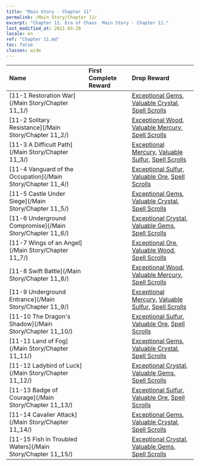 ```yaml
---
title: "Main Story - Chapter 11"
permalink: /Main Story/Chapter 11/
excerpt: "Chapter 11. Era of Chaos  Main Story - Chapter 11."
last_modified_at: 2021-03-29
locale: en
ref: "Chapter 11.md"
toc: false
classes: wide
---
```


  | Name |  First Complete Reward | Drop Reward |
  |:------------|:------------|:------------| 
  | [11-1 Restoration War](/Main Story/Chapter 11_1/) |  | [Exceptional Gems](/Items/mat_37/), [Valuable Crystal](/Items/mat_31/), [Spell Scrolls](/Items/con_694/) |
  | [11-2 Solitary Resistance](/Main Story/Chapter 11_2/) |  | [Exceptional Wood](/Items/mat_34/), [Valuable Mercury](/Items/mat_28/), [Spell Scrolls](/Items/con_694/) |
  | [11-3 A Difficult Path](/Main Story/Chapter 11_3/) |  | [Exceptional Mercury](/Items/mat_35/), [Valuable Sulfur](/Items/mat_29/), [Spell Scrolls](/Items/con_694/) |
  | [11-4 Vanguard of the Occupation](/Main Story/Chapter 11_4/) |  | [Exceptional Sulfur](/Items/mat_36/), [Valuable Ore](/Items/mat_26/), [Spell Scrolls](/Items/con_694/) |
  | [11-5 Castle Under Siege](/Main Story/Chapter 11_5/) |  | [Exceptional Gems](/Items/mat_37/), [Valuable Crystal](/Items/mat_31/), [Spell Scrolls](/Items/con_694/) |
  | [11-6 Underground Compromise](/Main Story/Chapter 11_6/) |  | [Exceptional Crystal](/Items/mat_38/), [Valuable Gems](/Items/mat_30/), [Spell Scrolls](/Items/con_694/) |
  | [11-7 Wings of an Angel](/Main Story/Chapter 11_7/) |  | [Exceptional Ore](/Items/mat_33/), [Valuable Wood](/Items/mat_27/), [Spell Scrolls](/Items/con_694/) |
  | [11-8 Swift Battle](/Main Story/Chapter 11_8/) |  | [Exceptional Wood](/Items/mat_34/), [Valuable Mercury](/Items/mat_28/), [Spell Scrolls](/Items/con_694/) |
  | [11-9 Underground Entrance](/Main Story/Chapter 11_9/) |  | [Exceptional Mercury](/Items/mat_35/), [Valuable Sulfur](/Items/mat_29/), [Spell Scrolls](/Items/con_694/) |
  | [11-10 The Dragon's Shadow](/Main Story/Chapter 11_10/) |  | [Exceptional Sulfur](/Items/mat_36/), [Valuable Ore](/Items/mat_26/), [Spell Scrolls](/Items/con_694/) |
  | [11-11 Land of Fog](/Main Story/Chapter 11_11/) |  | [Exceptional Gems](/Items/mat_37/), [Valuable Crystal](/Items/mat_31/), [Spell Scrolls](/Items/con_694/) |
  | [11-12 Ladybird of Luck](/Main Story/Chapter 11_12/) |  | [Exceptional Crystal](/Items/mat_38/), [Valuable Gems](/Items/mat_30/), [Spell Scrolls](/Items/con_694/) |
  | [11-13 Badge of Courage](/Main Story/Chapter 11_13/) |  | [Exceptional Sulfur](/Items/mat_36/), [Valuable Ore](/Items/mat_26/), [Spell Scrolls](/Items/con_694/) |
  | [11-14 Cavalier Attack](/Main Story/Chapter 11_14/) |  | [Exceptional Gems](/Items/mat_37/), [Valuable Crystal](/Items/mat_31/), [Spell Scrolls](/Items/con_694/) |
  | [11-15 Fish in Troubled Waters](/Main Story/Chapter 11_15/) |  | [Exceptional Crystal](/Items/mat_38/), [Valuable Gems](/Items/mat_30/), [Spell Scrolls](/Items/con_694/) |
